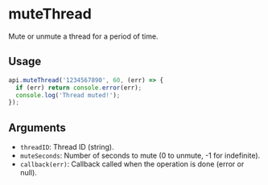 # muteThread

Mute or unmute a thread for a period of time.

## Usage
```js
api.muteThread('1234567890', 60, (err) => {
  if (err) return console.error(err);
  console.log('Thread muted!');
});
```

## Arguments
- `threadID`: Thread ID (string).
- `muteSeconds`: Number of seconds to mute (0 to unmute, -1 for indefinite).
- `callback(err)`: Callback called when the operation is done (error or null).
